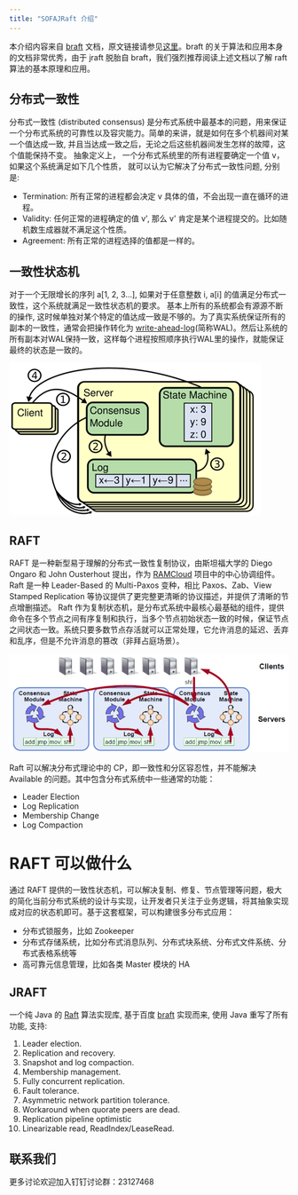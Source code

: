 ```yaml
---
title: "SOFAJRaft 介绍"
---
```


本介绍内容来自 [braft](https://github.com/brpc/braft) 文档，原文链接请参见[这里](https://github.com/brpc/braft/blob/master/docs/cn/overview.md)。braft 的关于算法和应用本身的文档非常优秀，由于 jraft 脱胎自 
 braft，我们强烈推荐阅读上述文档以了解 raft 算法的基本原理和应用。

## 分布式一致性

分布式一致性 (distributed consensus) 是分布式系统中最基本的问题，用来保证一个分布式系统的可靠性以及容灾能力。简单的来讲，就是如何在多个机器间对某一个值达成一致, 并且当达成一致之后，无论之后这些机器间发生怎样的故障，这个值能保持不变。
抽象定义上， 一个分布式系统里的所有进程要确定一个值 v，如果这个系统满足如下几个性质， 就可以认为它解决了分布式一致性问题, 分别是:
* Termination: 所有正常的进程都会决定 v 具体的值，不会出现一直在循环的进程。
* Validity: 任何正常的进程确定的值 v', 那么 v' 肯定是某个进程提交的。比如随机数生成器就不满足这个性质。
* Agreement: 所有正常的进程选择的值都是一样的。

## 一致性状态机

对于一个无限增长的序列 a[1, 2, 3…], 如果对于任意整数 i, a[i] 的值满足分布式一致性，这个系统就满足一致性状态机的要求。
基本上所有的系统都会有源源不断的操作, 这时候单独对某个特定的值达成一致是不够的。为了真实系统保证所有的副本的一致性，通常会把操作转化为 [write-ahead-log](https://en.wikipedia.org/wiki/Write-ahead_logging)(简称WAL)。然后让系统的所有副本对WAL保持一致，这样每个进程按照顺序执行WAL里的操作，就能保证最终的状态是一致的。

![raft](raft.png)

## RAFT

RAFT 是一种新型易于理解的分布式一致性复制协议，由斯坦福大学的 Diego Ongaro 和 John Ousterhout 提出，作为 [RAMCloud](https://ramcloud.atlassian.net/wiki/display/RAM/RAMCloud) 项目中的中心协调组件。Raft 是一种 Leader-Based 的 Multi-Paxos 变种，相比 Paxos、Zab、View Stamped Replication 等协议提供了更完整更清晰的协议描述，并提供了清晰的节点增删描述。
Raft 作为复制状态机，是分布式系统中最核心最基础的组件，提供命令在多个节点之间有序复制和执行，当多个节点初始状态一致的时候，保证节点之间状态一致。系统只要多数节点存活就可以正常处理，它允许消息的延迟、丢弃和乱序，但是不允许消息的篡改（非拜占庭场景）。

![multi_raft](multi_raft.png)

Raft 可以解决分布式理论中的 CP，即一致性和分区容忍性，并不能解决 Available 的问题。其中包含分布式系统中一些通常的功能：
* Leader Election
* Log Replication
* Membership Change
* Log Compaction

# RAFT 可以做什么

通过 RAFT 提供的一致性状态机，可以解决复制、修复、节点管理等问题，极大的简化当前分布式系统的设计与实现，让开发者只关注于业务逻辑，将其抽象实现成对应的状态机即可。基于这套框架，可以构建很多分布式应用：
* 分布式锁服务，比如 Zookeeper
* 分布式存储系统，比如分布式消息队列、分布式块系统、分布式文件系统、分布式表格系统等
* 高可靠元信息管理，比如各类 Master 模块的 HA

## JRAFT

一个纯 Java 的 [Raft](https://raft.github.io/) 算法实现库, 基于百度 [braft](https://github.com/brpc/braft) 实现而来, 使用 Java 重写了所有功能, 支持:

1. Leader election.
2. Replication and recovery.
3. Snapshot and log compaction.
4. Membership management.
5. Fully concurrent replication.
6. Fault tolerance.
7. Asymmetric network partition tolerance.
8. Workaround when quorate peers are dead.
9. Replication pipeline optimistic
10. Linearizable read,  ReadIndex/LeaseRead.

## 联系我们

更多讨论欢迎加入钉钉讨论群：23127468